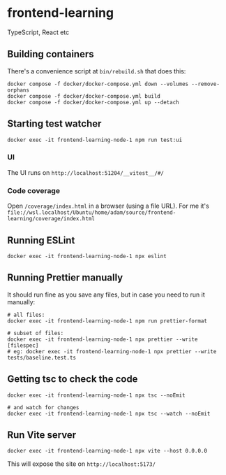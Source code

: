 # frontend-learning

TypeScript, React etc

## Building containers

There's a convenience script at `bin/rebuild.sh` that does this:

```
docker compose -f docker/docker-compose.yml down --volumes --remove-orphans
docker compose -f docker/docker-compose.yml build
docker compose -f docker/docker-compose.yml up --detach
```

## Starting test watcher

```
docker exec -it frontend-learning-node-1 npm run test:ui
```

### UI

The UI runs on `http://localhost:51204/__vitest__/#/`

### Code coverage

Open `/coverage/index.html` in a browser (using a file URL).
For me it's `file://wsl.localhost/Ubuntu/home/adam/source/frontend-learning/coverage/index.html`

## Running ESLint

```
docker exec -it frontend-learning-node-1 npx eslint
```

## Running Prettier manually

It should run fine as you save any files, but in case you need to run it manually:

```
# all files:
docker exec -it frontend-learning-node-1 npm run prettier-format

# subset of files:
docker exec -it frontend-learning-node-1 npx prettier --write [filespec]
# eg: docker exec -it frontend-learning-node-1 npx prettier --write tests/baseline.test.ts
```

## Getting tsc to check the code

```
docker exec -it frontend-learning-node-1 npx tsc --noEmit

# and watch for changes
docker exec -it frontend-learning-node-1 npx tsc --watch --noEmit
```

## Run Vite server

```
docker exec -it frontend-learning-node-1 npx vite --host 0.0.0.0
```

This will expose the site on `http://localhost:5173/`
